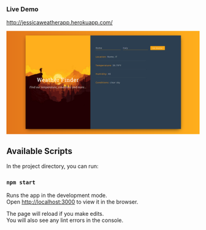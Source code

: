 ### Live Demo
http://jessicaweatherapp.herokuapp.com/

![My image](https://github.com/giocare/Weather-App/blob/master/screenshot.png)

## Available Scripts

In the project directory, you can run:

### `npm start`

Runs the app in the development mode.<br>
Open [http://localhost:3000](http://localhost:3000) to view it in the browser.

The page will reload if you make edits.<br>
You will also see any lint errors in the console.


